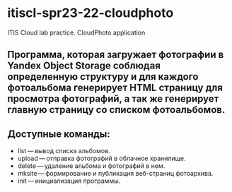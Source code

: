 # itiscl-spr23-22-cloudphoto
ITIS Cloud lab practice. CloudPhoto application

## Программа, которая загружает фотографии в Yandex Object Storage соблюдая определенную структуру и для каждого фотоальбома генерирует HTML страницу для просмотра фотографий, а так же генерирует главную страницу со списком фотоальбомов.

## Доступные команды:
- list — вывод списка альбомов.
- upload — отправка фотографий в облачное хранилище.
- delete — удаление альбома и фотографий в нем.
- mksite — формирование и публикация веб-страниц фотоархива.
- init — инициализация программы.
